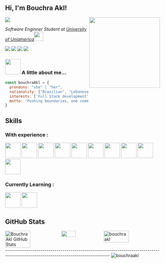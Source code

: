<h2> Hi, I'm Bouchra Akl!</h2>
<img align='right' src="https://www.puttiapps.com/wp-content/uploads/2021/05/programming.gif" width="230">

![](https://komarev.com/ghpvc/?username=bouchraakl&color=e4405f)

<p><em>Software Enginner Student at <a href="#">University of Uniamerica</a><img src="https://media.giphy.com/media/fYSnHlufseco8Fh93Z/giphy.gif" width="30">
</em></p>

<div align="left">
  <a href="https://www.instagram.com/bouchra_akl/"><img src="https://img.shields.io/badge/Instagram-E4405F?style=for-the-badge&logo=instagram&logoColor=white"></a>
  <a href="https://www.linkedin.com/in/bouchra-akl/"><img src="https://img.shields.io/badge/LinkedIn-0077B5?style=for-the-badge&logo=linkedin&logoColor=white"></a>
  <a href="https://twitter.com/AklBouchra"><img src="https://img.shields.io/badge/Twitter-1DA1F2?style=for-the-badge&logo=twitter&logoColor=white"></img></a>
  <a href="mailto:bushraakl1234@gmail.com"><img src="https://img.shields.io/badge/Gmail-D14836?style=for-the-badge&logo=gmail&logoColor=white"></img></a>
</div>
<div>
  
  ### <img src="https://media.giphy.com/media/VgCDAzcKvsR6OM0uWg/giphy.gif" width="50"> A little about me...  

```javascript
const bouchraAkl = {
  pronouns: "she" | "her",
  nationality: ["Brazilian", "Lebanese"],
  interests: ['Full Stack development', 'Data Structures & Algorithms', 'Open-source projects'],
  motto: 'Pushing boundaries, one commit at a time! ✨'
}
```
<h2>Skills</h2>
<div align="left">
  <h3>With experience :</h3>
  <img src="https://cdn.jsdelivr.net/gh/devicons/devicon/icons/c/c-original.svg" width="50">
  <img src="https://cdn.jsdelivr.net/gh/devicons/devicon/icons/java/java-original.svg" width="50">
  <img src="https://cdn.jsdelivr.net/gh/devicons/devicon/icons/spring/spring-original.svg" width="50">
  <img src="https://cdn.jsdelivr.net/gh/devicons/devicon/icons/javascript/javascript-original.svg" width="50">
  <img src="https://cdn.jsdelivr.net/gh/devicons/devicon/icons/vuejs/vuejs-original.svg" width="50">
  <img src="https://cdn.jsdelivr.net/gh/devicons/devicon/icons/postgresql/postgresql-original.svg" width="50">
  <img src="https://cdn.jsdelivr.net/gh/devicons/devicon/icons/html5/html5-original.svg" width="50">
  <img src="https://cdn.jsdelivr.net/gh/devicons/devicon/icons/css3/css3-original.svg" width="50">
  <img src="https://cdn.jsdelivr.net/gh/devicons/devicon/icons/figma/figma-original.svg" width="50">
  <img src="https://cdn.jsdelivr.net/gh/devicons/devicon/icons/git/git-original.svg" width="50">
</div>
  
  <div align="left">
  <h3>Currently Learning :</h3>
  <img src="https://cdn.jsdelivr.net/gh/devicons/devicon/icons/docker/docker-original.svg" width="50">
  <img src="https://cdn.jsdelivr.net/gh/devicons/devicon/icons/angularjs/angularjs-original.svg" width="50" />
</div>

<h2>GitHub Stats</h2>

<div style="display: flex">
  <img src="https://github-readme-stats.vercel.app/api?username=bouchraakl&show_icons=true&count_private=true&hide_border=true&title_color=FF69B4&icon_color=FF69B4&text_color=2F4F4F&bg_color=F5F5F5&hide_border=true&cache_seconds=14400&locale=en&border_radius=6" alt="Bouchra Akl GitHub Stats" style="width: 45%; height: 100%;">
  <img src="https://github-readme-stats.vercel.app/api/top-langs/?username=bouchraakl&layout=compact&title_color=FF69B4&icon_color=FF69B4&text_color=2F4F4F&bg_color=F5F5F5&border_radius=6" style="width: 34%; height: 100%;">
  <img align="center" src="https://github-readme-streak-stats.herokuapp.com/?user=bouchraakl&border_radius=6&background=F5F5F5&fire=FF69B4&ring=FF69B4&hide_border=true&theme=default&dates=FF69B4&excludeDaysLabel=FF69B4&sideLabels=FF69B4&stroke=FF69B4&currStreakNum=FF69B4&sideNums=FF69B4&currStreakLabel=FF69B4" alt="bouchraakl" style="width: 45%;" />
</div>

<div>
  -----------------------------------------------------------------------------------------------------------------------------------
  <img src="https://github-profile-trophy.vercel.app/?username=bouchraakl&theme=flat&row=1" alt="bouchraakl" />
</div>




